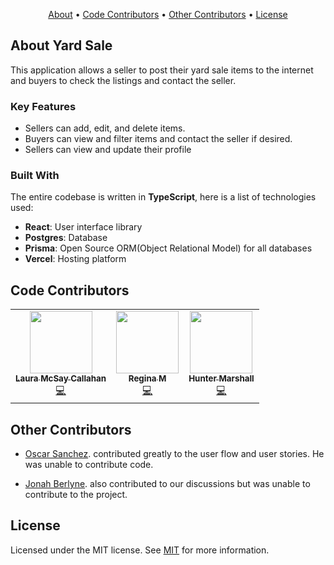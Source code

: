 <p align="center">
  <a href="#about-yard-sale">About</a> • 
  <a href="#code-contributors">Code Contributors</a> •
  <a href="#other-contributors">Other Contributors</a> •
  <a href="#license">License</a> 
</p>

<!-- ABOUT YARD SALE -->

## About Yard Sale

This application allows a seller to post their yard sale items to the internet and buyers to check the listings and contact the seller.

### Key Features

- Sellers can add, edit, and delete items.
- Buyers can view and filter items and contact the seller if desired.
- Sellers can view and update their profile

### Built With

The entire codebase is written in **TypeScript**, here is a list of technologies used:

- **React**: User interface library
- **Postgres**: Database
- **Prisma**: Open Source ORM(Object Relational Model) for all databases
- **Vercel**: Hosting platform

<!-- ALL-CONTRIBUTORS-LIST:START - Do not remove or modify this section -->
<!-- prettier-ignore-start -->
<!-- markdownlint-disable -->
<!-- CODE-CONTRIBUTORS -->

## Code Contributors

<table align="center">
  <tr>  
    <td align="center"><a href="https://github.com/ljmccode"><img src="https://avatars.githubusercontent.com/u/46797700?v=4" width="100px;" alt=""/><br /><sub><b>Laura McSay Callahan</b></sub></a><br /><a href="https://github.com/chingu-voyages/v42-bears-team-40/commits?author=ljmccode" title="Code">💻</a></td>
    <td align="center"><a href="https://github.com/rmcguire6/"><img src="https://avatars.githubusercontent.com/u/28935544?v=4" width="100px;" alt=""/><br /><sub><b>Regina M</b></sub></a><br /><a href="https://github.com/chingu-voyages/v42-bears-team-40/commits?author=rmcguire6" title="Code">💻</a></td>
    <td align="center"><a href="https://www.huntermarshall.dev/"><img src="https://avatars.githubusercontent.com/u/11290259?v=464499366?v=4" width="100px;" alt=""/><br /><sub><b>Hunter Marshall</b></sub></a><br /><a href="https://github.com/chingu-voyages/v42-bears-team-40/commits?author=beidah" title="Code">💻</a></td>
  </tr>
</table>

<!-- markdownlint-restore -->
<!-- prettier-ignore-end -->

<!-- OTHER-CONTRIBUTORS -->

## Other Contributors

- <a href="https://github.com/oscarsanchez13">Oscar Sanchez</a>. contributed greatly to the user flow and user stories. He was unable to contribute code.

- <a href="https://github.com/jonahBerlyne">Jonah Berlyne</a>. also contributed to our discussions but was unable to contribute to the project.

<!-- ALL-CONTRIBUTORS-LIST:END -->

<!-- LICENSE -->

## License

Licensed under the MIT license. See [MIT](LICENSE) for more information.
